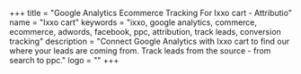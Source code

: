 +++
title = "Google Analytics Ecommerce Tracking For Ixxo cart - Attributio"
name = "Ixxo cart"
keywords = "ixxo, google analytics, commerce, ecommerce, adwords, facebook, ppc, attribution, track leads, conversion tracking"
description = "Connect Google Analytics with Ixxo cart to find our where your leads are coming from. Track leads from the source - from search to ppc."
logo = ""
+++
